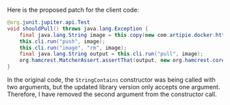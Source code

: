 Here is the proposed patch for the client code:
```java
@org.junit.jupiter.api.Test
void shouldPull() throws java.lang.Exception {
    final java.lang.String image = this.copy(new com.artipie.docker.http.Image.ForOs());
    this.cli.run("push", image);
    this.cli.run("image", "rm", image);
    final java.lang.String output = this.cli.run("pull", image);
    org.hamcrest.MatcherAssert.assertThat(output, new org.hamcrest.core.StringContains(java.lang.String.format("Status: Downloaded newer image for %s", image)));
}
```
In the original code, the `StringContains` constructor was being called with two arguments, but the updated library version only accepts one argument. Therefore, I have removed the second argument from the constructor call.